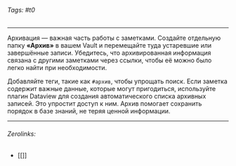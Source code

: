###### Tags:  #t0
___
Архивация — важная часть работы с заметками. Создайте отдельную папку **«Архив»** в вашем Vault и перемещайте туда устаревшие или завершённые записи. Убедитесь, что архивированная информация связана с другими заметками через ссылки, чтобы её можно было легко найти при необходимости.

Добавляйте теги, такие как `#архив`, чтобы упрощать поиск. Если заметка содержит важные данные, которые могут пригодиться, используйте плагин Dataview для создания автоматического списка архивных записей. Это упростит доступ к ним. Архив помогает сохранить порядок в базе знаний, не теряя ценной информации.
___
###### Zerolinks: 
- [[]]
